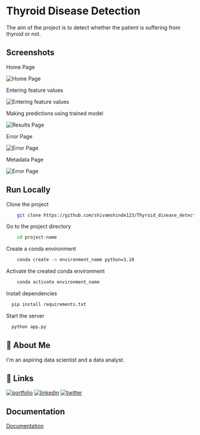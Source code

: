
#   Thyroid Disease Detection

The aim of the project is to detect whether the patient is suffering from thyroid or not.


## Screenshots

Home Page

![Home Page](https://i.postimg.cc/KjbTkhXW/img1.png)

Entering feature values

![Entering feature values](https://i.postimg.cc/5NxvfJSY/img2.png)

Making predictions using trained model

![Results Page](https://i.postimg.cc/kXfS4HTj/img3.png)

Error Page

![Error Page](https://i.postimg.cc/9Q07qBSc/img4.png)

Metadata Page

![Error Page](https://i.postimg.cc/pTMTLQzV/img5.png)

## Run Locally

Clone the project

```bash
    git clone https://github.com/shivamshinde123/Thyroid_disease_detection.git
```

Go to the project directory

```bash
    cd project-name
```

Create a conda environment

```bash
    conda create -n environment_name python=3.10
```

Activate the created conda environment

```bash
    conda activate environment_name
```

Install dependencies

```bash
  pip install requirements.txt
```

Start the server

```bash
  python app.py
```



## 🚀 About Me
I'm an aspiring data scientist and a data analyst.


## 🔗 Links
[![portfolio](https://img.shields.io/badge/my_portfolio-000?style=for-the-badge&logo=ko-fi&logoColor=white)](http://shivamdshinde.com/)
[![linkedin](https://img.shields.io/badge/linkedin-0A66C2?style=for-the-badge&logo=linkedin&logoColor=white)](https://www.linkedin.com/in/shivamds92722/)
[![twitter](https://img.shields.io/badge/twitter-1DA1F2?style=for-the-badge&logo=twitter&logoColor=white)](https://www.twitter.com/ShivamS64852411)

## Documentation

[Documentation](https://linktodocumentation)

